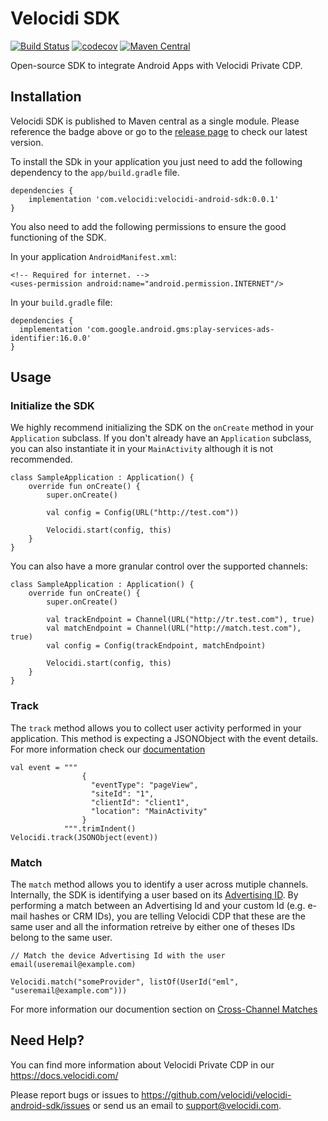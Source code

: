 # Velocidi SDK
[![Build Status](https://travis-ci.org/velocidi/velocidi-android-sdk.svg?branch=master)](https://travis-ci.org/velocidi/velocidi-android-sdk)
[![codecov](https://codecov.io/gh/velocidi/velocidi-android-sdk/branch/master/graph/badge.svg)](https://codecov.io/gh/velocidi/velocidi-android-sdk)
[![Maven Central](https://maven-badges.herokuapp.com/maven-central/com.velocidi/velocidi-android-sdk/badge.svg)](https://maven-badges.herokuapp.com/maven-central/com.velocidi/velocidi-android-sdk)

Open-source SDK to integrate Android Apps with Velocidi Private CDP.

## Installation

Velocidi SDK is published to Maven central as a single module. Please reference the badge above or go to the [release page](https://github.com/velocidi/velocidi-android-sdk/releases) to check our latest version.

To install the SDk in your application you just need to add the following dependency to the `app/build.gradle` file.

```
dependencies {
    implementation 'com.velocidi:velocidi-android-sdk:0.0.1'
}
```

You also need to add the following permissions to ensure the good functioning of the SDK.

In your application `AndroidManifest.xml`:

```
<!-- Required for internet. -->
<uses-permission android:name="android.permission.INTERNET"/>
```

In your `build.gradle` file:

```
dependencies {
  implementation 'com.google.android.gms:play-services-ads-identifier:16.0.0'
}
```

## Usage

### Initialize the SDK

We highly recommend initializing the SDK on the `onCreate` method in your `Application` subclass.
If you don't already have an `Application` subclass, you can also instantiate it in your `MainActivity` although it is not recommended.

```
class SampleApplication : Application() {
    override fun onCreate() {
        super.onCreate()

        val config = Config(URL("http://test.com"))

        Velocidi.start(config, this)
    }
}
```
You can also have a more granular control over the supported channels:
```
class SampleApplication : Application() {
    override fun onCreate() {
        super.onCreate()

        val trackEndpoint = Channel(URL("http://tr.test.com"), true)
        val matchEndpoint = Channel(URL("http://match.test.com"), true)
        val config = Config(trackEndpoint, matchEndpoint)

        Velocidi.start(config, this)
    }
}
```

### Track

The `track` method allows you to collect user activity performed in your application.
This method is expecting a JSONObject with the event details. For more information check our [documentation](https://docs.velocidi.com/knowledgebase/web-and-e-commerce/)

```
val event = """
                {
                  "eventType": "pageView",
                  "siteId": "1",
                  "clientId": "client1",
                  "location": "MainActivity"
                }
            """.trimIndent()
Velocidi.track(JSONObject(event))
```

### Match

The `match` method allows you to identify a user across mutiple channels.
Internally, the SDK is identifying a user based on its [Advertising ID](http://www.androiddocs.com/google/play-services/id.html).
By performing a match between an Advertising Id and your custom Id (e.g. e-mail hashes or CRM IDs), 
you are telling Velocidi CDP that these are the same user and all the information retreive by either one of theses IDs belong to the same user.

```
// Match the device Advertising Id with the user email(useremail@example.com)

Velocidi.match("someProvider", listOf(UserId("eml", "useremail@example.com")))
```

For more information our documention section on [Cross-Channel Matches](https://docs.velocidi.com/knowledgebase/cross-channel-matches/)

## Need Help?

You can find more information about Velocidi Private CDP in our https://docs.velocidi.com/

Please report bugs or issues to https://github.com/velocidi/velocidi-android-sdk/issues or send us an email to support@velocidi.com.